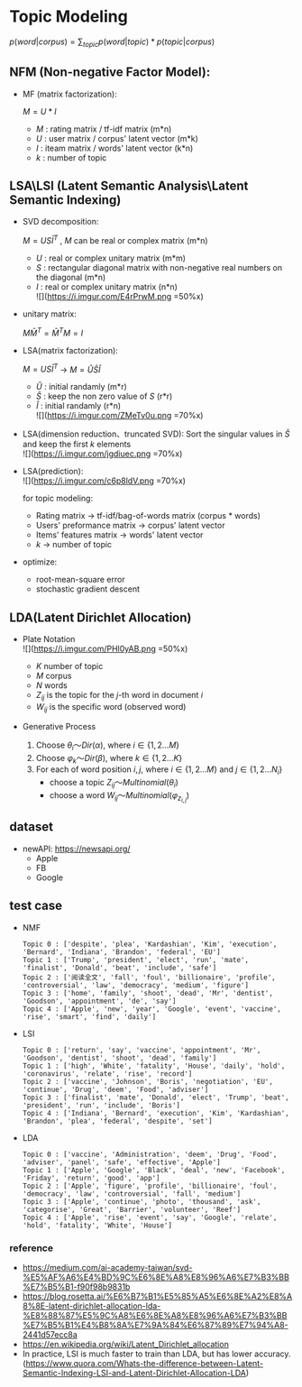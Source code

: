 # Topic Modeling
$p(word|corpus) = \sum_{topic}p(word|topic)*p(topic|corpus)$
## NFM (Non-negative Factor Model):
* MF (matrix factorization):

    $M = U*I$
    * $M$ : rating matrix / tf-idf matrix (m*n)
    * $U$ : user matrix / corpus' latent vector (m*k)
    * $I$ : iteam matrix / words' latent vector (k*n)
    * $k$ : number of topic

## LSA\LSI (Latent Semantic Analysis\Latent Semantic Indexing)
* SVD decomposition: 

    $M = U S \bar{I}^T$ , $M$ can be real or complex matrix (m*n)
    * $U$ : real or complex unitary matrix (m*m)
    * $S$ :  rectangular diagonal matrix with non-negative real numbers on the diagonal (m*n)
    * $I$ : real or complex unitary matrix (n*n)
    <br>![](https://i.imgur.com/E4rPrwM.png =50%x)

* unitary matrix:

    $M\bar{M}^T = \bar{M}^TM = I$

* LSA(matrix factorization):

    $M = U S \bar{I}^T$ -> $M = \hat{U} \hat{S} \hat{I}$ 
    
    * $\hat{U}$ : initial randamly (m*r)
    * $\hat{S}$ : keep the non zero value of $S$ (r*r)
    * $\hat{I}$ : initial randamly (r*n) 
    <br>![](https://i.imgur.com/ZMeTv0u.png =70%x)

* LSA(dimension reduction、truncated SVD):
    Sort the singular values in $\hat{S}$ and keep the first $k$ elements
    <br>![](https://i.imgur.com/jgdiuec.png =70%x)
    
* LSA(prediction):
    <br>![](https://i.imgur.com/c6p8ldV.png =70%x)
    
    for topic modeling:
    * Rating matrix -> tf-idf/bag-of-words matrix (corpus * words)
    * Users' preformance matrix -> corpus' latent vector
    * Items' features matrix -> words' latent vector
    * $k$ -> number of topic

* optimize:
    * root-mean-square error
    * stochastic gradient descent

## LDA(Latent Dirichlet Allocation)
* Plate Notation
    <br>![](https://i.imgur.com/PHl0yAB.png =50%x)
    * $K$ number of topic
    * $M$ corpus
    * $N$ words
    * $Z_{ij}$ is the topic for the $j$-th word in document $i$
    * $W_{ij}$ is the specific word (observed word)

* Generative Process
    1. Choose $θ_i〜Dir(\alpha)$, where $i \in \{1,2 ... M\}$
    2. Choose $φ_k〜Dir(\beta)$, where $k \in \{1,2 ... K\}$
    3. For each of word position $i,j$, where $i \in \{1,2 ... M\}$ and $j \in \{1,2 ... N_i\}$
        * choose a topic $Z_{ij}〜Multinomial(θ_i)$
        * choose a word $W_{ij}〜Multinomial(φ_{z_{i,j}})$

## dataset
* newAPI: https://newsapi.org/
    * Apple
    * FB
    * Google

## test case
* NMF
    ```
    Topic 0 : ['despite', 'plea', 'Kardashian', 'Kim', 'execution', 'Bernard', 'Indiana', 'Brandon', 'federal', 'EU']
    Topic 1 : ['Trump', 'president', 'elect', 'run', 'mate', 'finalist', 'Donald', 'beat', 'include', 'safe']
    Topic 2 : ['阅读全文', 'fall', 'foul', 'billionaire', 'profile', 'controversial', 'law', 'democracy', 'medium', 'figure']
    Topic 3 : ['home', 'family', 'shoot', 'dead', 'Mr', 'dentist', 'Goodson', 'appointment', 'de', 'say']
    Topic 4 : ['Apple', 'new', 'year', 'Google', 'event', 'vaccine', 'rise', 'smart', 'find', 'daily']
    ```
* LSI
    ```
    Topic 0 : ['return', 'say', 'vaccine', 'appointment', 'Mr', 'Goodson', 'dentist', 'shoot', 'dead', 'family']
    Topic 1 : ['high', 'White', 'fatality', 'House', 'daily', 'hold', 'coronavirus', 'relate', 'rise', 'record']
    Topic 2 : ['vaccine', 'Johnson', 'Boris', 'negotiation', 'EU', 'continue', 'Drug', 'deem', 'Food', 'adviser']
    Topic 3 : ['finalist', 'mate', 'Donald', 'elect', 'Trump', 'beat', 'president', 'run', 'include', 'Boris']
    Topic 4 : ['Indiana', 'Bernard', 'execution', 'Kim', 'Kardashian', 'Brandon', 'plea', 'federal', 'despite', 'set']
    ```
    
* LDA
    ```
    Topic 0 : ['vaccine', 'Administration', 'deem', 'Drug', 'Food', 'adviser', 'panel', 'safe', 'effective', 'Apple']
    Topic 1 : ['Apple', 'Google', 'Black', 'deal', 'new', 'Facebook', 'Friday', 'return', 'good', 'app']
    Topic 2 : ['Apple', 'figure', 'profile', 'billionaire', 'foul', 'democracy', 'law', 'controversial', 'fall', 'medium']
    Topic 3 : ['Apple', 'continue', 'photo', 'thousand', 'ask', 'categorise', 'Great', 'Barrier', 'volunteer', 'Reef']
    Topic 4 : ['Apple', 'rise', 'event', 'say', 'Google', 'relate', 'hold', 'fatality', 'White', 'House']
    ```


### reference
* https://medium.com/ai-academy-taiwan/svd-%E5%AF%A6%E4%BD%9C%E6%8E%A8%E8%96%A6%E7%B3%BB%E7%B5%B1-f90f98b9831b
* https://blog.rosetta.ai/%E6%B7%B1%E5%85%A5%E6%8E%A2%E8%A8%8E-latent-dirichlet-allocation-lda-%E8%88%87%E5%9C%A8%E6%8E%A8%E8%96%A6%E7%B3%BB%E7%B5%B1%E4%B8%8A%E7%9A%84%E6%87%89%E7%94%A8-2441d57ecc8a
* https://en.wikipedia.org/wiki/Latent_Dirichlet_allocation
* In practice, LSI is much faster to train than LDA, but has lower accuracy. (https://www.quora.com/Whats-the-difference-between-Latent-Semantic-Indexing-LSI-and-Latent-Dirichlet-Allocation-LDA)